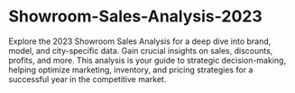 # Showroom-Sales-Analysis-2023
 Explore the 2023 Showroom Sales Analysis for a deep dive into brand, model, and city-specific data. Gain crucial insights on sales, discounts, profits, and more. This analysis is your guide to strategic decision-making, helping optimize marketing, inventory, and pricing strategies for a successful year in the competitive market.
